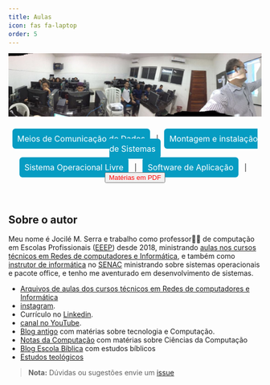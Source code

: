 ```yaml
---
title: Aulas
icon: fas fa-laptop
order: 5
---
```


<style>
a.button {
  background: #069cc2;
  border-radius: 6px;
  padding: 10px;
  cursor: pointer;
  color: #fff;
  border: none;
  font-size: 16px;
  text-decoration: none;
}
a:hover {
  background: black;
}
</style>

![Aulas](/assets/img/aula.jpeg)

<div align="center">

&#xa0;  
<a href="https://jocile.com/categories/meios-de-comunica%C3%A7%C3%A3o/" class="button">Meios de Comunicação de Dados</a> &#xa0; | &#xa0;
<a href="https://jocile.com/categories/sistema-operacional-livre/" class="button">Montagem e instalação de Sistemas</a><br />
&#xa0;  
<a href="https://jocile.com/categories/montagem-e-instala%C3%A7%C3%A3o-de-sistemas/" class="button">Sistema Operacional Livre</a> &#xa0; | &#xa0;
<a href="https://jocile.com/categories/software-de-aplica%C3%A7%C3%A3o/" class="button">Software de Aplicação</a> &#xa0; | &#xa0;
<a href="https://github.com/jocile/redes-de-computadores"><button style = "color: red">Matérias em PDF</button></a>

</div>
&#xa0;  

## Sobre o autor

Meu nome é Jocilé M. Serra e trabalho como professor👨‍🏫 de computação em Escolas Profissionais ([EEEP](https://www.ceara.gov.br/2018/03/16/ceara-comemora-10-anos-das-escolas-estaduais-de-educacao-profissional/)) desde 2018, ministrando [aulas nos cursos técnicos em Redes de computadores e Informática](https://aulas.jocile.com/), e também como [instrutor de informática](https://senac.jocile.com/) no [SENAC](https://cursos.ce.senac.br/) ministrando sobre sistemas operacionais e pacote office, e tenho me aventurado em desenvolvimento de sistemas.

- [Arquivos de aulas dos cursos técnicos em Redes de computadores e Informática](https://aulas.jocile.com/)
- [instagram](https://www.instagram.com/jocileserra/).
- Currículo no [Linkedin](https://www.linkedin.com/in/jocil%C3%A9-serra-56298838/).
- [canal no YouTube](https://www.youtube.com/channel/UC4YYb0PmbcHJJgEX-fkoutg).
- [Blog antigo](http://programandopc.blogspot.com/) com matérias sobre tecnologia e Computação.
- [Notas da Computação](https://sites.google.com/a/cienciasdacomputacao.org/jocile/Home) com matérias sobre Ciências da Computação
- [Blog Escola Bíblica](http://teologosinta.blogspot.com/) com estudos bíblicos
- [Estudos teológicos](https://jocile.com/teologia/)

> **Nota:**
> Dúvidas ou sugestões envie um [issue](https://github.com/jocile/jocile.github.io/issues)
